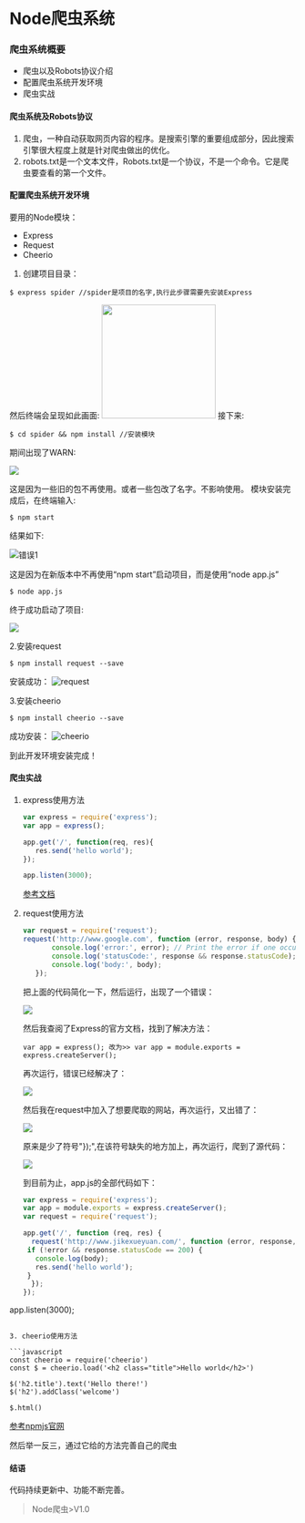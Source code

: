# Node爬虫系统
### 爬虫系统概要
* 爬虫以及Robots协议介绍
* 配置爬虫系统开发环境
* 爬虫实战

#### 爬虫系统及Robots协议
1. 爬虫，一种自动获取网页内容的程序。是搜索引擎的重要组成部分，因此搜索引擎很大程度上就是针对爬虫做出的优化。
2. robots.txt是一个文本文件，Robots.txt是一个协议，不是一个命令。它是爬虫要查看的第一个文件。

#### 配置爬虫系统开发环境
要用的Node模块：

* Express
* Request
* Cheerio

1. 创建项目目录：

```
$ express spider //spider是项目的名字,执行此步骤需要先安装Express
```

然后终端会呈现如此画面:
<img src="001.png" height=200px>
接下来:

```
$ cd spider && npm install //安装模块
```
期间出现了WARN:

<img src="002.png">

这是因为一些旧的包不再使用。或者一些包改了名字。不影响使用。
模块安装完成后，在终端输入:

```
$ npm start
```
结果如下:

![错误1](003.png)

这是因为在新版本中不再使用“npm start”启动项目，而是使用“node app.js”

```
$ node app.js
```
终于成功启动了项目:

<img src="004.png">

2.安装request

```
$ npm install request --save
```
安装成功：
![request](005.png)

3.安装cheerio

```
$ npm install cheerio --save
```
成功安装：
![cheerio](006.png)

到此开发环境安装完成！

#### 爬虫实战
1. express使用方法
    
    ```javascript
    var express = require('express');
    var app = express();

    app.get('/', function(req, res){
       res.send('hello world');
    });

    app.listen(3000);
    ```
    [参考文档](http://www.expressjs.com.cn/4x/api.html)

2. request使用方法
    
   ```javascript
   var request = require('request');
   request('http://www.google.com', function (error, response, body) {
          console.log('error:', error); // Print the error if one occurred 
          console.log('statusCode:', response && response.statusCode);
          console.log('body:', body); 
      });
   ```
   把上面的代码简化一下，然后运行，出现了一个错误：
   
   ![](007.png)
   
   然后我查阅了Express的官方文档，找到了解决方法：
   ```
   var app = express(); 改为>> var app = module.exports = express.createServer();
   ```
   再次运行，错误已经解决了：
   
   <img src="008.png">
   
   然后我在request中加入了想要爬取的网站，再次运行，又出错了：
   
   <img src="009.png">
   
   原来是少了符号"});",在该符号缺失的地方加上，再次运行，爬到了源代码：
   
   <img src="010.png">
   
   到目前为止，app.js的全部代码如下：
   ```javascript
   var express = require('express');
   var app = module.exports = express.createServer();
   var request = require('request');

   app.get('/', function (req, res) {
     request('http://www.jikexueyuan.com/', function (error, response, body) {
    if (!error && response.statusCode == 200) {
      console.log(body);
      res.send('hello world');
    }
     });
   });
  app.listen(3000);
   ```

3. cheerio使用方法

```javascript
const cheerio = require('cheerio')
const $ = cheerio.load('<h2 class="title">Hello world</h2>')
 
$('h2.title').text('Hello there!')
$('h2').addClass('welcome')
 
$.html()
```

[参考npmjs官网](https://www.npmjs.com/package/cheerio)

然后举一反三，通过它给的方法完善自己的爬虫

#### 结语
代码持续更新中、功能不断完善。
>Node爬虫>V1.0
